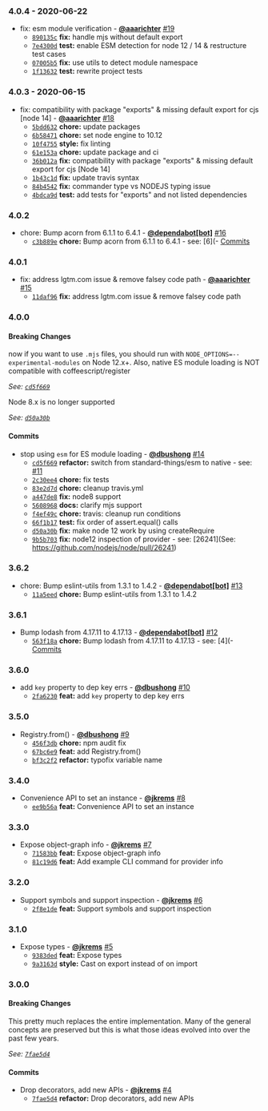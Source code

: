 ### 4.0.4 - 2020-06-22

* fix: esm module verification  - **[@aaarichter](https://github.com/aaarichter)** [#19](https://github.com/groupon/nilo/pull/19)
  - [`890135c`](https://github.com/groupon/nilo/commit/890135c9de8636a29c39ef8612fca28b72cd249b) **fix:** handle mjs without default export
  - [`7e4300d`](https://github.com/groupon/nilo/commit/7e4300d1a459c81af0173025049c9e4c301b696e) **test:** enable ESM detection for node 12 / 14 & restructure test cases
  - [`07005b5`](https://github.com/groupon/nilo/commit/07005b59c972b994b6d219024aa064b6f2c26174) **fix:** use utils to detect module namespace
  - [`1f13632`](https://github.com/groupon/nilo/commit/1f13632814b75577185a6e49e147c879a912548e) **test:** rewrite project tests


### 4.0.3 - 2020-06-15

* fix: compatibility with package "exports" & missing default export for cjs [node 14] - **[@aaarichter](https://github.com/aaarichter)** [#18](https://github.com/groupon/nilo/pull/18)
  - [`5bdd632`](https://github.com/groupon/nilo/commit/5bdd632bb650a56ffdeb6507d60727a5f5be6b46) **chore:** update packages
  - [`6b58471`](https://github.com/groupon/nilo/commit/6b5847199fd688cf1e7101f674c7868f5f1394b5) **chore:** set node engine to 10.12
  - [`10f4755`](https://github.com/groupon/nilo/commit/10f475515fb0f751ad7ce195990d21c2d17b2aa8) **style:** fix linting
  - [`61e153a`](https://github.com/groupon/nilo/commit/61e153af9bfb79a7fc4e6a6c321393bf26c2096b) **chore:** update package and ci
  - [`36b012a`](https://github.com/groupon/nilo/commit/36b012a0b01a1d0e05661ac1f3f73f1d04ef6c6d) **fix:** compatibility with package "exports" & missing default export for cjs [Node 14]
  - [`1b43c1d`](https://github.com/groupon/nilo/commit/1b43c1d9573b0ee2c75aa242d08bb4be1a7c9399) **fix:** update travis syntax
  - [`84b4542`](https://github.com/groupon/nilo/commit/84b45428367a57e99723b0629ecae498b1f696a6) **fix:** commander type vs NODEJS typing issue
  - [`4bdca9d`](https://github.com/groupon/nilo/commit/4bdca9d96ff614c5d935536324a0dee20f4a3862) **test:** add tests for "exports" and not listed dependencies


### 4.0.2

* chore: Bump acorn from 6.1.1 to 6.4.1 - **[@dependabot[bot]](https://github.com/apps/dependabot)** [#16](https://github.com/groupon/nilo/pull/16)
  - [`c3b889e`](https://github.com/groupon/nilo/commit/c3b889ea90f148680e20917936ec78f9d494d414) **chore:** Bump acorn from 6.1.1 to 6.4.1 - see: [6](- [Commits](https://github.com/acornjs/acorn/compare/6)


### 4.0.1

* fix: address lgtm.com issue & remove falsey code path - **[@aaarichter](https://github.com/aaarichter)** [#15](https://github.com/groupon/nilo/pull/15)
  - [`11daf96`](https://github.com/groupon/nilo/commit/11daf96c04c4a3585c07d6cb7f1bda5fe99d16dd) **fix:** address lgtm.com issue & remove falsey code path


### 4.0.0

#### Breaking Changes

now if you want to use `.mjs` files, you should run
with `NODE_OPTIONS=--experimental-modules` on Node 12.x+.  Also, native
ES module loading is NOT compatible with coffeescript/register

*See: [`cd5f669`](https://github.com/groupon/nilo/commit/cd5f669a1cdae3e43877d581e2e0dcf52a57ec98)*

Node 8.x is no longer supported

*See: [`d50a30b`](https://github.com/groupon/nilo/commit/d50a30bd0f5f4b7da4e96017b5aa937608cf973c)*

#### Commits

* stop using `esm` for ES module loading - **[@dbushong](https://github.com/dbushong)** [#14](https://github.com/groupon/nilo/pull/14)
  - [`cd5f669`](https://github.com/groupon/nilo/commit/cd5f669a1cdae3e43877d581e2e0dcf52a57ec98) **refactor:** switch from standard-things/esm to native - see: [#11](https://github.com/groupon/nilo/issues/11)
  - [`2c30ee4`](https://github.com/groupon/nilo/commit/2c30ee44a491e5bb667be0114f09b97cb486f4d1) **chore:** fix tests
  - [`83e2d7d`](https://github.com/groupon/nilo/commit/83e2d7d9e741e75aaca6bf01870e8f81b1adf497) **chore:** cleanup travis.yml
  - [`a447de8`](https://github.com/groupon/nilo/commit/a447de84f039c2c2c1dc80dbe254f09aec6a7b8f) **fix:** node8 support
  - [`5608968`](https://github.com/groupon/nilo/commit/560896837e94b0a714e9efc830a06750b2000932) **docs:** clarify mjs support
  - [`f4ef49c`](https://github.com/groupon/nilo/commit/f4ef49c44b94d60e1477eb2c1c8db05027a27ae4) **chore:** travis: cleanup run conditions
  - [`66f1b17`](https://github.com/groupon/nilo/commit/66f1b179c4fcebb922dc63ba8a59493c3e98e920) **test:** fix order of assert.equal() calls
  - [`d50a30b`](https://github.com/groupon/nilo/commit/d50a30bd0f5f4b7da4e96017b5aa937608cf973c) **fix:** make node 12 work by using createRequire
  - [`9b5b703`](https://github.com/groupon/nilo/commit/9b5b7035c0218b33ff2909a65bf439adde2aaf40) **fix:** node12 inspection of provider - see: [26241](See: https://github.com/nodejs/node/pull/26241)


### 3.6.2

* chore: Bump eslint-utils from 1.3.1 to 1.4.2 - **[@dependabot[bot]](https://github.com/apps/dependabot)** [#13](https://github.com/groupon/nilo/pull/13)
  - [`11a5eed`](https://github.com/groupon/nilo/commit/11a5eed3a9c2557c197932e1551f2dc9e9c96d7b) **chore:** Bump eslint-utils from 1.3.1 to 1.4.2


### 3.6.1

* Bump lodash from 4.17.11 to 4.17.13 - **[@dependabot[bot]](https://github.com/apps/dependabot)** [#12](https://github.com/groupon/nilo/pull/12)
  - [`563f18a`](https://github.com/groupon/nilo/commit/563f18af28ef4d5e40670caab0c9af9c0807d699) **chore:** Bump lodash from 4.17.11 to 4.17.13 - see: [4](- [Commits](https://github.com/lodash/lodash/compare/4)


### 3.6.0

* add `key` property to dep key errs - **[@dbushong](https://github.com/dbushong)** [#10](https://github.com/groupon/nilo/pull/10)
  - [`2fa6230`](https://github.com/groupon/nilo/commit/2fa6230fb331b9e64fe9a34ec64c11cc4b268cb5) **feat:** add `key` property to dep key errs


### 3.5.0

* Registry.from() - **[@dbushong](https://github.com/dbushong)** [#9](https://github.com/groupon/nilo/pull/9)
  - [`456f3db`](https://github.com/groupon/nilo/commit/456f3db8bbdb96090f2032860b7d1bdeba81b94f) **chore:** npm audit fix
  - [`67bc6e9`](https://github.com/groupon/nilo/commit/67bc6e95bafb7176eaf70f621da26765a6d47b0b) **feat:** add Registry.from()
  - [`bf3c2f2`](https://github.com/groupon/nilo/commit/bf3c2f29a5454566697458d866066fffc59e19ef) **refactor:** typofix variable name


### 3.4.0

* Convenience API to set an instance - **[@jkrems](https://github.com/jkrems)** [#8](https://github.com/groupon/nilo/pull/8)
  - [`ee9b56a`](https://github.com/groupon/nilo/commit/ee9b56a30de7de62f5fed566b32e757df10f9f49) **feat:** Convenience API to set an instance


### 3.3.0

* Expose object-graph info - **[@jkrems](https://github.com/jkrems)** [#7](https://github.com/groupon/nilo/pull/7)
  - [`71583bb`](https://github.com/groupon/nilo/commit/71583bbf0f7c6806e54b04bacdf9043721d13595) **feat:** Expose object-graph info
  - [`81c19d6`](https://github.com/groupon/nilo/commit/81c19d60fcd10bab25833f6e3ffe249a485ef23b) **feat:** Add example CLI command for provider info


### 3.2.0

* Support symbols and support inspection - **[@jkrems](https://github.com/jkrems)** [#6](https://github.com/groupon/nilo/pull/6)
  - [`2f8e1de`](https://github.com/groupon/nilo/commit/2f8e1de38d2627e3d663ceea094722941980616a) **feat:** Support symbols and support inspection


### 3.1.0

* Expose types - **[@jkrems](https://github.com/jkrems)** [#5](https://github.com/groupon/nilo/pull/5)
  - [`9383ded`](https://github.com/groupon/nilo/commit/9383dedad0538bbb29e3f45045ed4582db1e6efb) **feat:** Expose types
  - [`9a3163d`](https://github.com/groupon/nilo/commit/9a3163d4118f575b0ed452cb3f003c2c70f3ead1) **style:** Cast on export instead of on import


### 3.0.0

#### Breaking Changes

This pretty much replaces the entire implementation.
Many of the general concepts are preserved but this is what those
ideas evolved into over the past few years.

*See: [`7fae5d4`](https://github.com/groupon/nilo/commit/7fae5d46ea28f6dc3bfc7dbcfa243807041d7ce8)*

#### Commits

* Drop decorators, add new APIs - **[@jkrems](https://github.com/jkrems)** [#4](https://github.com/groupon/nilo/pull/4)
  - [`7fae5d4`](https://github.com/groupon/nilo/commit/7fae5d46ea28f6dc3bfc7dbcfa243807041d7ce8) **refactor:** Drop decorators, add new APIs
